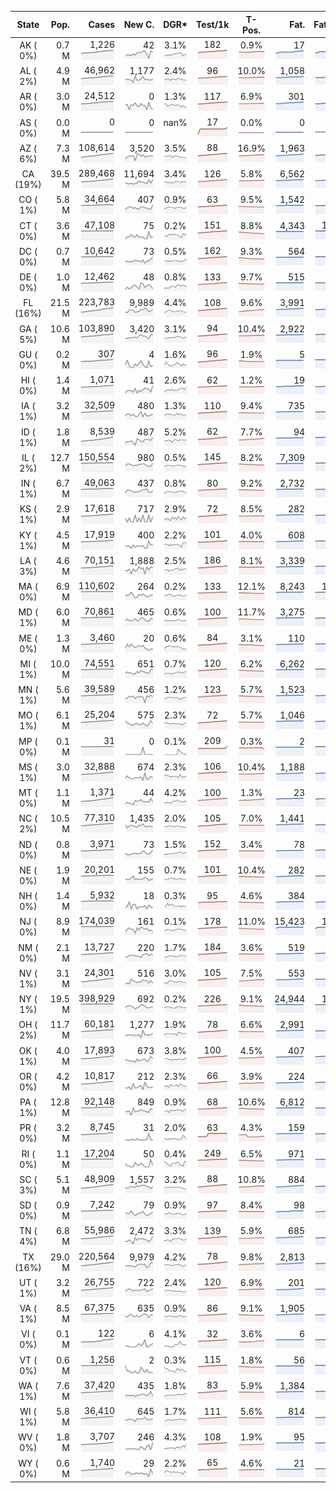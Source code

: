 
<!-- Building Table Time:  2020-07-09T00:24:38.669283 -->


| State | Pop. | Cases | New C. | DGR* | Test/1k | T-Pos. | Fat. | Fat./1M  | CFR* |  GF* | GF-14day | Dbl.Days | CDD |  
| :---: | ---: | ---: | ---: | :---: | :---: | :---: | ---: | ---:  | :---: |  :---: | :---: | :---: | ---: |  
| AK ( 0%)  | 0.7 M  | 1,226 <br><img src="/assets/images/covid/sparklines/AK_img_positive_20200709_1594268678.png"> | 42 <br><img src="/assets/images/covid/sparklines/AK_img_positiveIncrease_20200709_1594268678.png"> | 3.1% <br><img src="/assets/images/covid/sparklines/AK_img_dgr_4_20200709_1594268678.png"> | 182 <br><img src="/assets/images/covid/sparklines/AK_img_total_test_per_1k_20200709_1594268679.png"> | 0.9% <br><img src="/assets/images/covid/sparklines/AK_img_test_positivity_20200709_1594268679.png"> | 17 <br><img src="/assets/images/covid/sparklines/AK_img_death_20200709_1594268679.png"> | 23 <br><img src="/assets/images/covid/sparklines/AK_img_death_20200709_1594268679.png">  | 1.4% <br><img src="/assets/images/covid/sparklines/AK_img_cfr_4_20200709_1594268680.png"> |  0.7 <br><img src="/assets/images/covid/sparklines/AK_img_gfac_4_20200709_1594268679.png"> | 14.8 <br><img src="/assets/images/covid/sparklines/AK_img_gfac_14sum_20200709_1594268679.png"> | 22 <br><img src="/assets/images/covid/sparklines/AK_img_doubling_days_20200709_1594268679.png"> | 1   |  
| AL ( 2%)  | 4.9 M  | 46,962 <br><img src="/assets/images/covid/sparklines/AL_img_positive_20200709_1594268680.png"> | 1,177 <br><img src="/assets/images/covid/sparklines/AL_img_positiveIncrease_20200709_1594268680.png"> | 2.4% <br><img src="/assets/images/covid/sparklines/AL_img_dgr_4_20200709_1594268680.png"> | 96 <br><img src="/assets/images/covid/sparklines/AL_img_total_test_per_1k_20200709_1594268680.png"> | 10.0% <br><img src="/assets/images/covid/sparklines/AL_img_test_positivity_20200709_1594268680.png"> | 1,058 <br><img src="/assets/images/covid/sparklines/AL_img_death_20200709_1594268680.png"> | 216 <br><img src="/assets/images/covid/sparklines/AL_img_death_20200709_1594268680.png">  | 2.3% <br><img src="/assets/images/covid/sparklines/AL_img_cfr_4_20200709_1594268681.png"> |  1.1 <br><img src="/assets/images/covid/sparklines/AL_img_gfac_4_20200709_1594268681.png"> | 17.6 <br><img src="/assets/images/covid/sparklines/AL_img_gfac_14sum_20200709_1594268681.png"> | 29 <br><img src="/assets/images/covid/sparklines/AL_img_doubling_days_20200709_1594268681.png"> | 0   |  
| AR ( 0%)  | 3.0 M  | 24,512 <br><img src="/assets/images/covid/sparklines/AR_img_positive_20200709_1594268682.png"> | 0 <br><img src="/assets/images/covid/sparklines/AR_img_positiveIncrease_20200709_1594268682.png"> | 1.3% <br><img src="/assets/images/covid/sparklines/AR_img_dgr_4_20200709_1594268682.png"> | 117 <br><img src="/assets/images/covid/sparklines/AR_img_total_test_per_1k_20200709_1594268682.png"> | 6.9% <br><img src="/assets/images/covid/sparklines/AR_img_test_positivity_20200709_1594268682.png"> | 301 <br><img src="/assets/images/covid/sparklines/AR_img_death_20200709_1594268682.png"> | 100 <br><img src="/assets/images/covid/sparklines/AR_img_death_20200709_1594268682.png">  | 1.2% <br><img src="/assets/images/covid/sparklines/AR_img_cfr_4_20200709_1594268683.png"> |  0.2 <br><img src="/assets/images/covid/sparklines/AR_img_gfac_4_20200709_1594268683.png"> | 11.1 <br><img src="/assets/images/covid/sparklines/AR_img_gfac_14sum_20200709_1594268683.png"> | 55 <br><img src="/assets/images/covid/sparklines/AR_img_doubling_days_20200709_1594268683.png"> | 2   |  
| AS ( 0%)  | 0.0 M  | 0 <br><img src="/assets/images/covid/sparklines/AS_img_positive_20200709_1594268683.png"> | 0 <br><img src="/assets/images/covid/sparklines/AS_img_positiveIncrease_20200709_1594268684.png"> | nan% <br><img src="/assets/images/covid/sparklines/AS_img_dgr_4_20200709_1594268684.png"> | 17 <br><img src="/assets/images/covid/sparklines/AS_img_total_test_per_1k_20200709_1594268684.png"> | 0.0% <br><img src="/assets/images/covid/sparklines/AS_img_test_positivity_20200709_1594268684.png"> | 0 <br><img src="/assets/images/covid/sparklines/AS_img_death_20200709_1594268684.png"> | 0 <br><img src="/assets/images/covid/sparklines/AS_img_death_20200709_1594268684.png">  | 0.0% <br><img src="/assets/images/covid/sparklines/AS_img_cfr_4_20200709_1594268685.png"> |  nan <br><img src="/assets/images/covid/sparklines/AS_img_gfac_4_20200709_1594268684.png"> | nan <br><img src="/assets/images/covid/sparklines/AS_img_gfac_14sum_20200709_1594268685.png"> | nan <br><img src="/assets/images/covid/sparklines/AS_img_doubling_days_20200709_1594268685.png"> | 100   |  
| AZ ( 6%)  | 7.3 M  | 108,614 <br><img src="/assets/images/covid/sparklines/AZ_img_positive_20200709_1594268685.png"> | 3,520 <br><img src="/assets/images/covid/sparklines/AZ_img_positiveIncrease_20200709_1594268685.png"> | 3.5% <br><img src="/assets/images/covid/sparklines/AZ_img_dgr_4_20200709_1594268686.png"> | 88 <br><img src="/assets/images/covid/sparklines/AZ_img_total_test_per_1k_20200709_1594268686.png"> | 16.9% <br><img src="/assets/images/covid/sparklines/AZ_img_test_positivity_20200709_1594268686.png"> | 1,963 <br><img src="/assets/images/covid/sparklines/AZ_img_death_20200709_1594268686.png"> | 270 <br><img src="/assets/images/covid/sparklines/AZ_img_death_20200709_1594268686.png">  | 1.8% <br><img src="/assets/images/covid/sparklines/AZ_img_cfr_4_20200709_1594268687.png"> |  1.1 <br><img src="/assets/images/covid/sparklines/AZ_img_gfac_4_20200709_1594268686.png"> | 20.4 <br><img src="/assets/images/covid/sparklines/AZ_img_gfac_14sum_20200709_1594268686.png"> | 20 <br><img src="/assets/images/covid/sparklines/AZ_img_doubling_days_20200709_1594268686.png"> | 1   |  
| CA (19%)  | 39.5 M  | 289,468 <br><img src="/assets/images/covid/sparklines/CA_img_positive_20200709_1594268687.png"> | 11,694 <br><img src="/assets/images/covid/sparklines/CA_img_positiveIncrease_20200709_1594268687.png"> | 3.4% <br><img src="/assets/images/covid/sparklines/CA_img_dgr_4_20200709_1594268687.png"> | 126 <br><img src="/assets/images/covid/sparklines/CA_img_total_test_per_1k_20200709_1594268687.png"> | 5.8% <br><img src="/assets/images/covid/sparklines/CA_img_test_positivity_20200709_1594268687.png"> | 6,562 <br><img src="/assets/images/covid/sparklines/CA_img_death_20200709_1594268687.png"> | 166 <br><img src="/assets/images/covid/sparklines/CA_img_death_20200709_1594268687.png">  | 2.3% <br><img src="/assets/images/covid/sparklines/CA_img_cfr_4_20200709_1594268688.png"> |  1.4 <br><img src="/assets/images/covid/sparklines/CA_img_gfac_4_20200709_1594268688.png"> | 15.3 <br><img src="/assets/images/covid/sparklines/CA_img_gfac_14sum_20200709_1594268688.png"> | 20 <br><img src="/assets/images/covid/sparklines/CA_img_doubling_days_20200709_1594268688.png"> | 0   |  
| CO ( 1%)  | 5.8 M  | 34,664 <br><img src="/assets/images/covid/sparklines/CO_img_positive_20200709_1594268688.png"> | 407 <br><img src="/assets/images/covid/sparklines/CO_img_positiveIncrease_20200709_1594268688.png"> | 0.9% <br><img src="/assets/images/covid/sparklines/CO_img_dgr_4_20200709_1594268689.png"> | 63 <br><img src="/assets/images/covid/sparklines/CO_img_total_test_per_1k_20200709_1594268689.png"> | 9.5% <br><img src="/assets/images/covid/sparklines/CO_img_test_positivity_20200709_1594268689.png"> | 1,542 <br><img src="/assets/images/covid/sparklines/CO_img_death_20200709_1594268689.png"> | 268 <br><img src="/assets/images/covid/sparklines/CO_img_death_20200709_1594268689.png">  | 4.5% <br><img src="/assets/images/covid/sparklines/CO_img_cfr_4_20200709_1594268690.png"> |  1.4 <br><img src="/assets/images/covid/sparklines/CO_img_gfac_4_20200709_1594268689.png"> | 15.0 <br><img src="/assets/images/covid/sparklines/CO_img_gfac_14sum_20200709_1594268689.png"> | 80 <br><img src="/assets/images/covid/sparklines/CO_img_doubling_days_20200709_1594268689.png"> | 0   |  
| CT ( 0%)  | 3.6 M  | 47,108 <br><img src="/assets/images/covid/sparklines/CT_img_positive_20200709_1594268690.png"> | 75 <br><img src="/assets/images/covid/sparklines/CT_img_positiveIncrease_20200709_1594268690.png"> | 0.2% <br><img src="/assets/images/covid/sparklines/CT_img_dgr_4_20200709_1594268690.png"> | 151 <br><img src="/assets/images/covid/sparklines/CT_img_total_test_per_1k_20200709_1594268690.png"> | 8.8% <br><img src="/assets/images/covid/sparklines/CT_img_test_positivity_20200709_1594268690.png"> | 4,343 <br><img src="/assets/images/covid/sparklines/CT_img_death_20200709_1594268690.png"> | 1,218 <br><img src="/assets/images/covid/sparklines/CT_img_death_20200709_1594268690.png">  | 9.2% <br><img src="/assets/images/covid/sparklines/CT_img_cfr_4_20200709_1594268691.png"> |  0.9 <br><img src="/assets/images/covid/sparklines/CT_img_gfac_4_20200709_1594268690.png"> | 19.3 <br><img src="/assets/images/covid/sparklines/CT_img_gfac_14sum_20200709_1594268691.png"> | 373 <br><img src="/assets/images/covid/sparklines/CT_img_doubling_days_20200709_1594268691.png"> | 0   |  
| DC ( 0%)  | 0.7 M  | 10,642 <br><img src="/assets/images/covid/sparklines/DC_img_positive_20200709_1594268691.png"> | 73 <br><img src="/assets/images/covid/sparklines/DC_img_positiveIncrease_20200709_1594268691.png"> | 0.5% <br><img src="/assets/images/covid/sparklines/DC_img_dgr_4_20200709_1594268691.png"> | 162 <br><img src="/assets/images/covid/sparklines/DC_img_total_test_per_1k_20200709_1594268691.png"> | 9.3% <br><img src="/assets/images/covid/sparklines/DC_img_test_positivity_20200709_1594268692.png"> | 564 <br><img src="/assets/images/covid/sparklines/DC_img_death_20200709_1594268692.png"> | 799 <br><img src="/assets/images/covid/sparklines/DC_img_death_20200709_1594268692.png">  | 5.3% <br><img src="/assets/images/covid/sparklines/DC_img_cfr_4_20200709_1594268692.png"> |  1.4 <br><img src="/assets/images/covid/sparklines/DC_img_gfac_4_20200709_1594268692.png"> | 16.1 <br><img src="/assets/images/covid/sparklines/DC_img_gfac_14sum_20200709_1594268692.png"> | 137 <br><img src="/assets/images/covid/sparklines/DC_img_doubling_days_20200709_1594268692.png"> | 0   |  
| DE ( 0%)  | 1.0 M  | 12,462 <br><img src="/assets/images/covid/sparklines/DE_img_positive_20200709_1594268693.png"> | 48 <br><img src="/assets/images/covid/sparklines/DE_img_positiveIncrease_20200709_1594268693.png"> | 0.8% <br><img src="/assets/images/covid/sparklines/DE_img_dgr_4_20200709_1594268693.png"> | 133 <br><img src="/assets/images/covid/sparklines/DE_img_total_test_per_1k_20200709_1594268693.png"> | 9.7% <br><img src="/assets/images/covid/sparklines/DE_img_test_positivity_20200709_1594268693.png"> | 515 <br><img src="/assets/images/covid/sparklines/DE_img_death_20200709_1594268693.png"> | 529 <br><img src="/assets/images/covid/sparklines/DE_img_death_20200709_1594268693.png">  | 4.2% <br><img src="/assets/images/covid/sparklines/DE_img_cfr_4_20200709_1594268694.png"> |  0.9 <br><img src="/assets/images/covid/sparklines/DE_img_gfac_4_20200709_1594268693.png"> | 20.5 <br><img src="/assets/images/covid/sparklines/DE_img_gfac_14sum_20200709_1594268694.png"> | 85 <br><img src="/assets/images/covid/sparklines/DE_img_doubling_days_20200709_1594268694.png"> | 2   |  
| FL (16%)  | 21.5 M  | 223,783 <br><img src="/assets/images/covid/sparklines/FL_img_positive_20200709_1594268694.png"> | 9,989 <br><img src="/assets/images/covid/sparklines/FL_img_positiveIncrease_20200709_1594268694.png"> | 4.4% <br><img src="/assets/images/covid/sparklines/FL_img_dgr_4_20200709_1594268694.png"> | 108 <br><img src="/assets/images/covid/sparklines/FL_img_total_test_per_1k_20200709_1594268695.png"> | 9.6% <br><img src="/assets/images/covid/sparklines/FL_img_test_positivity_20200709_1594268695.png"> | 3,991 <br><img src="/assets/images/covid/sparklines/FL_img_death_20200709_1594268695.png"> | 186 <br><img src="/assets/images/covid/sparklines/FL_img_death_20200709_1594268695.png">  | 1.9% <br><img src="/assets/images/covid/sparklines/FL_img_cfr_4_20200709_1594268696.png"> |  1.1 <br><img src="/assets/images/covid/sparklines/FL_img_gfac_4_20200709_1594268695.png"> | 15.4 <br><img src="/assets/images/covid/sparklines/FL_img_gfac_14sum_20200709_1594268695.png"> | 16 <br><img src="/assets/images/covid/sparklines/FL_img_doubling_days_20200709_1594268695.png"> | 0   |  
| GA ( 5%)  | 10.6 M  | 103,890 <br><img src="/assets/images/covid/sparklines/GA_img_positive_20200709_1594268696.png"> | 3,420 <br><img src="/assets/images/covid/sparklines/GA_img_positiveIncrease_20200709_1594268696.png"> | 3.1% <br><img src="/assets/images/covid/sparklines/GA_img_dgr_4_20200709_1594268696.png"> | 94 <br><img src="/assets/images/covid/sparklines/GA_img_total_test_per_1k_20200709_1594268696.png"> | 10.4% <br><img src="/assets/images/covid/sparklines/GA_img_test_positivity_20200709_1594268697.png"> | 2,922 <br><img src="/assets/images/covid/sparklines/GA_img_death_20200709_1594268697.png"> | 275 <br><img src="/assets/images/covid/sparklines/GA_img_death_20200709_1594268697.png">  | 2.9% <br><img src="/assets/images/covid/sparklines/GA_img_cfr_4_20200709_1594268698.png"> |  1.2 <br><img src="/assets/images/covid/sparklines/GA_img_gfac_4_20200709_1594268697.png"> | 15.2 <br><img src="/assets/images/covid/sparklines/GA_img_gfac_14sum_20200709_1594268697.png"> | 23 <br><img src="/assets/images/covid/sparklines/GA_img_doubling_days_20200709_1594268697.png"> | 0   |  
| GU ( 0%)  | 0.2 M  | 307 <br><img src="/assets/images/covid/sparklines/GU_img_positive_20200709_1594268698.png"> | 4 <br><img src="/assets/images/covid/sparklines/GU_img_positiveIncrease_20200709_1594268698.png"> | 1.6% <br><img src="/assets/images/covid/sparklines/GU_img_dgr_4_20200709_1594268698.png"> | 96 <br><img src="/assets/images/covid/sparklines/GU_img_total_test_per_1k_20200709_1594268698.png"> | 1.9% <br><img src="/assets/images/covid/sparklines/GU_img_test_positivity_20200709_1594268698.png"> | 5 <br><img src="/assets/images/covid/sparklines/GU_img_death_20200709_1594268698.png"> | 30 <br><img src="/assets/images/covid/sparklines/GU_img_death_20200709_1594268698.png">  | 1.7% <br><img src="/assets/images/covid/sparklines/GU_img_cfr_4_20200709_1594268699.png"> |  1.1 <br><img src="/assets/images/covid/sparklines/GU_img_gfac_4_20200709_1594268698.png"> | 15.4 <br><img src="/assets/images/covid/sparklines/GU_img_gfac_14sum_20200709_1594268699.png"> | 43 <br><img src="/assets/images/covid/sparklines/GU_img_doubling_days_20200709_1594268699.png"> | 2   |  
| HI ( 0%)  | 1.4 M  | 1,071 <br><img src="/assets/images/covid/sparklines/HI_img_positive_20200709_1594268699.png"> | 41 <br><img src="/assets/images/covid/sparklines/HI_img_positiveIncrease_20200709_1594268699.png"> | 2.6% <br><img src="/assets/images/covid/sparklines/HI_img_dgr_4_20200709_1594268699.png"> | 62 <br><img src="/assets/images/covid/sparklines/HI_img_total_test_per_1k_20200709_1594268700.png"> | 1.2% <br><img src="/assets/images/covid/sparklines/HI_img_test_positivity_20200709_1594268700.png"> | 19 <br><img src="/assets/images/covid/sparklines/HI_img_death_20200709_1594268700.png"> | 13 <br><img src="/assets/images/covid/sparklines/HI_img_death_20200709_1594268700.png">  | 1.8% <br><img src="/assets/images/covid/sparklines/HI_img_cfr_4_20200709_1594268701.png"> |  3.0 <br><img src="/assets/images/covid/sparklines/HI_img_gfac_4_20200709_1594268700.png"> | 38.5 <br><img src="/assets/images/covid/sparklines/HI_img_gfac_14sum_20200709_1594268700.png"> | 27 <br><img src="/assets/images/covid/sparklines/HI_img_doubling_days_20200709_1594268700.png"> | 0   |  
| IA ( 1%)  | 3.2 M  | 32,509 <br><img src="/assets/images/covid/sparklines/IA_img_positive_20200709_1594268701.png"> | 480 <br><img src="/assets/images/covid/sparklines/IA_img_positiveIncrease_20200709_1594268701.png"> | 1.3% <br><img src="/assets/images/covid/sparklines/IA_img_dgr_4_20200709_1594268701.png"> | 110 <br><img src="/assets/images/covid/sparklines/IA_img_total_test_per_1k_20200709_1594268701.png"> | 9.4% <br><img src="/assets/images/covid/sparklines/IA_img_test_positivity_20200709_1594268701.png"> | 735 <br><img src="/assets/images/covid/sparklines/IA_img_death_20200709_1594268701.png"> | 233 <br><img src="/assets/images/covid/sparklines/IA_img_death_20200709_1594268701.png">  | 2.3% <br><img src="/assets/images/covid/sparklines/IA_img_cfr_4_20200709_1594268702.png"> |  1.2 <br><img src="/assets/images/covid/sparklines/IA_img_gfac_4_20200709_1594268701.png"> | 17.4 <br><img src="/assets/images/covid/sparklines/IA_img_gfac_14sum_20200709_1594268702.png"> | 53 <br><img src="/assets/images/covid/sparklines/IA_img_doubling_days_20200709_1594268702.png"> | 0   |  
| ID ( 1%)  | 1.8 M  | 8,539 <br><img src="/assets/images/covid/sparklines/ID_img_positive_20200709_1594268702.png"> | 487 <br><img src="/assets/images/covid/sparklines/ID_img_positiveIncrease_20200709_1594268702.png"> | 5.2% <br><img src="/assets/images/covid/sparklines/ID_img_dgr_4_20200709_1594268702.png"> | 62 <br><img src="/assets/images/covid/sparklines/ID_img_total_test_per_1k_20200709_1594268702.png"> | 7.7% <br><img src="/assets/images/covid/sparklines/ID_img_test_positivity_20200709_1594268702.png"> | 94 <br><img src="/assets/images/covid/sparklines/ID_img_death_20200709_1594268703.png"> | 53 <br><img src="/assets/images/covid/sparklines/ID_img_death_20200709_1594268703.png">  | 1.2% <br><img src="/assets/images/covid/sparklines/ID_img_cfr_4_20200709_1594268703.png"> |  1.2 <br><img src="/assets/images/covid/sparklines/ID_img_gfac_4_20200709_1594268703.png"> | 12.9 <br><img src="/assets/images/covid/sparklines/ID_img_gfac_14sum_20200709_1594268703.png"> | 13 <br><img src="/assets/images/covid/sparklines/ID_img_doubling_days_20200709_1594268703.png"> | 0   |  
| IL ( 2%)  | 12.7 M  | 150,554 <br><img src="/assets/images/covid/sparklines/IL_img_positive_20200709_1594268703.png"> | 980 <br><img src="/assets/images/covid/sparklines/IL_img_positiveIncrease_20200709_1594268704.png"> | 0.5% <br><img src="/assets/images/covid/sparklines/IL_img_dgr_4_20200709_1594268704.png"> | 145 <br><img src="/assets/images/covid/sparklines/IL_img_total_test_per_1k_20200709_1594268704.png"> | 8.2% <br><img src="/assets/images/covid/sparklines/IL_img_test_positivity_20200709_1594268704.png"> | 7,309 <br><img src="/assets/images/covid/sparklines/IL_img_death_20200709_1594268704.png"> | 577 <br><img src="/assets/images/covid/sparklines/IL_img_death_20200709_1594268704.png">  | 4.9% <br><img src="/assets/images/covid/sparklines/IL_img_cfr_4_20200709_1594268705.png"> |  1.2 <br><img src="/assets/images/covid/sparklines/IL_img_gfac_4_20200709_1594268704.png"> | 14.4 <br><img src="/assets/images/covid/sparklines/IL_img_gfac_14sum_20200709_1594268704.png"> | 131 <br><img src="/assets/images/covid/sparklines/IL_img_doubling_days_20200709_1594268704.png"> | 0   |  
| IN ( 1%)  | 6.7 M  | 49,063 <br><img src="/assets/images/covid/sparklines/IN_img_positive_20200709_1594268705.png"> | 437 <br><img src="/assets/images/covid/sparklines/IN_img_positiveIncrease_20200709_1594268705.png"> | 0.8% <br><img src="/assets/images/covid/sparklines/IN_img_dgr_4_20200709_1594268705.png"> | 80 <br><img src="/assets/images/covid/sparklines/IN_img_total_test_per_1k_20200709_1594268705.png"> | 9.2% <br><img src="/assets/images/covid/sparklines/IN_img_test_positivity_20200709_1594268706.png"> | 2,732 <br><img src="/assets/images/covid/sparklines/IN_img_death_20200709_1594268706.png"> | 406 <br><img src="/assets/images/covid/sparklines/IN_img_death_20200709_1594268706.png">  | 5.6% <br><img src="/assets/images/covid/sparklines/IN_img_cfr_4_20200709_1594268706.png"> |  1.1 <br><img src="/assets/images/covid/sparklines/IN_img_gfac_4_20200709_1594268706.png"> | 15.0 <br><img src="/assets/images/covid/sparklines/IN_img_gfac_14sum_20200709_1594268706.png"> | 82 <br><img src="/assets/images/covid/sparklines/IN_img_doubling_days_20200709_1594268706.png"> | 0   |  
| KS ( 1%)  | 2.9 M  | 17,618 <br><img src="/assets/images/covid/sparklines/KS_img_positive_20200709_1594268707.png"> | 717 <br><img src="/assets/images/covid/sparklines/KS_img_positiveIncrease_20200709_1594268707.png"> | 2.9% <br><img src="/assets/images/covid/sparklines/KS_img_dgr_4_20200709_1594268707.png"> | 72 <br><img src="/assets/images/covid/sparklines/KS_img_total_test_per_1k_20200709_1594268707.png"> | 8.5% <br><img src="/assets/images/covid/sparklines/KS_img_test_positivity_20200709_1594268707.png"> | 282 <br><img src="/assets/images/covid/sparklines/KS_img_death_20200709_1594268707.png"> | 97 <br><img src="/assets/images/covid/sparklines/KS_img_death_20200709_1594268707.png">  | 1.7% <br><img src="/assets/images/covid/sparklines/KS_img_cfr_4_20200709_1594268708.png"> |  0.0 <br><img src="/assets/images/covid/sparklines/KS_img_gfac_4_20200709_1594268707.png"> | 0.0 <br><img src="/assets/images/covid/sparklines/KS_img_gfac_14sum_20200709_1594268707.png"> | 24 <br><img src="/assets/images/covid/sparklines/KS_img_doubling_days_20200709_1594268708.png"> | 0   |  
| KY ( 1%)  | 4.5 M  | 17,919 <br><img src="/assets/images/covid/sparklines/KY_img_positive_20200709_1594268708.png"> | 400 <br><img src="/assets/images/covid/sparklines/KY_img_positiveIncrease_20200709_1594268708.png"> | 2.2% <br><img src="/assets/images/covid/sparklines/KY_img_dgr_4_20200709_1594268708.png"> | 101 <br><img src="/assets/images/covid/sparklines/KY_img_total_test_per_1k_20200709_1594268708.png"> | 4.0% <br><img src="/assets/images/covid/sparklines/KY_img_test_positivity_20200709_1594268708.png"> | 608 <br><img src="/assets/images/covid/sparklines/KY_img_death_20200709_1594268709.png"> | 136 <br><img src="/assets/images/covid/sparklines/KY_img_death_20200709_1594268709.png">  | 3.5% <br><img src="/assets/images/covid/sparklines/KY_img_cfr_4_20200709_1594268709.png"> |  0.8 <br><img src="/assets/images/covid/sparklines/KY_img_gfac_4_20200709_1594268709.png"> | 12.6 <br><img src="/assets/images/covid/sparklines/KY_img_gfac_14sum_20200709_1594268709.png"> | 31 <br><img src="/assets/images/covid/sparklines/KY_img_doubling_days_20200709_1594268709.png"> | 0   |  
| LA ( 3%)  | 4.6 M  | 70,151 <br><img src="/assets/images/covid/sparklines/LA_img_positive_20200709_1594268709.png"> | 1,888 <br><img src="/assets/images/covid/sparklines/LA_img_positiveIncrease_20200709_1594268709.png"> | 2.5% <br><img src="/assets/images/covid/sparklines/LA_img_dgr_4_20200709_1594268710.png"> | 186 <br><img src="/assets/images/covid/sparklines/LA_img_total_test_per_1k_20200709_1594268710.png"> | 8.1% <br><img src="/assets/images/covid/sparklines/LA_img_test_positivity_20200709_1594268710.png"> | 3,339 <br><img src="/assets/images/covid/sparklines/LA_img_death_20200709_1594268710.png"> | 718 <br><img src="/assets/images/covid/sparklines/LA_img_death_20200709_1594268710.png">  | 4.9% <br><img src="/assets/images/covid/sparklines/LA_img_cfr_4_20200709_1594268711.png"> |  1.1 <br><img src="/assets/images/covid/sparklines/LA_img_gfac_4_20200709_1594268710.png"> | 12.9 <br><img src="/assets/images/covid/sparklines/LA_img_gfac_14sum_20200709_1594268710.png"> | 28 <br><img src="/assets/images/covid/sparklines/LA_img_doubling_days_20200709_1594268710.png"> | 1   |  
| MA ( 0%)  | 6.9 M  | 110,602 <br><img src="/assets/images/covid/sparklines/MA_img_positive_20200709_1594268711.png"> | 264 <br><img src="/assets/images/covid/sparklines/MA_img_positiveIncrease_20200709_1594268711.png"> | 0.2% <br><img src="/assets/images/covid/sparklines/MA_img_dgr_4_20200709_1594268711.png"> | 133 <br><img src="/assets/images/covid/sparklines/MA_img_total_test_per_1k_20200709_1594268711.png"> | 12.1% <br><img src="/assets/images/covid/sparklines/MA_img_test_positivity_20200709_1594268711.png"> | 8,243 <br><img src="/assets/images/covid/sparklines/MA_img_death_20200709_1594268711.png"> | 1,196 <br><img src="/assets/images/covid/sparklines/MA_img_death_20200709_1594268711.png">  | 7.4% <br><img src="/assets/images/covid/sparklines/MA_img_cfr_4_20200709_1594268712.png"> |  1.2 <br><img src="/assets/images/covid/sparklines/MA_img_gfac_4_20200709_1594268711.png"> | 15.5 <br><img src="/assets/images/covid/sparklines/MA_img_gfac_14sum_20200709_1594268712.png"> | 350 <br><img src="/assets/images/covid/sparklines/MA_img_doubling_days_20200709_1594268712.png"> | 0   |  
| MD ( 1%)  | 6.0 M  | 70,861 <br><img src="/assets/images/covid/sparklines/MD_img_positive_20200709_1594268712.png"> | 465 <br><img src="/assets/images/covid/sparklines/MD_img_positiveIncrease_20200709_1594268712.png"> | 0.6% <br><img src="/assets/images/covid/sparklines/MD_img_dgr_4_20200709_1594268712.png"> | 100 <br><img src="/assets/images/covid/sparklines/MD_img_total_test_per_1k_20200709_1594268712.png"> | 11.7% <br><img src="/assets/images/covid/sparklines/MD_img_test_positivity_20200709_1594268713.png"> | 3,275 <br><img src="/assets/images/covid/sparklines/MD_img_death_20200709_1594268713.png"> | 542 <br><img src="/assets/images/covid/sparklines/MD_img_death_20200709_1594268713.png">  | 4.6% <br><img src="/assets/images/covid/sparklines/MD_img_cfr_4_20200709_1594268713.png"> |  1.1 <br><img src="/assets/images/covid/sparklines/MD_img_gfac_4_20200709_1594268713.png"> | 14.8 <br><img src="/assets/images/covid/sparklines/MD_img_gfac_14sum_20200709_1594268713.png"> | 114 <br><img src="/assets/images/covid/sparklines/MD_img_doubling_days_20200709_1594268713.png"> | 1   |  
| ME ( 0%)  | 1.3 M  | 3,460 <br><img src="/assets/images/covid/sparklines/ME_img_positive_20200709_1594268714.png"> | 20 <br><img src="/assets/images/covid/sparklines/ME_img_positiveIncrease_20200709_1594268714.png"> | 0.6% <br><img src="/assets/images/covid/sparklines/ME_img_dgr_4_20200709_1594268714.png"> | 84 <br><img src="/assets/images/covid/sparklines/ME_img_total_test_per_1k_20200709_1594268714.png"> | 3.1% <br><img src="/assets/images/covid/sparklines/ME_img_test_positivity_20200709_1594268714.png"> | 110 <br><img src="/assets/images/covid/sparklines/ME_img_death_20200709_1594268714.png"> | 82 <br><img src="/assets/images/covid/sparklines/ME_img_death_20200709_1594268714.png">  | 3.2% <br><img src="/assets/images/covid/sparklines/ME_img_cfr_4_20200709_1594268715.png"> |  1.2 <br><img src="/assets/images/covid/sparklines/ME_img_gfac_4_20200709_1594268714.png"> | 15.4 <br><img src="/assets/images/covid/sparklines/ME_img_gfac_14sum_20200709_1594268715.png"> | 123 <br><img src="/assets/images/covid/sparklines/ME_img_doubling_days_20200709_1594268715.png"> | 0   |  
| MI ( 1%)  | 10.0 M  | 74,551 <br><img src="/assets/images/covid/sparklines/MI_img_positive_20200709_1594268715.png"> | 651 <br><img src="/assets/images/covid/sparklines/MI_img_positiveIncrease_20200709_1594268715.png"> | 0.7% <br><img src="/assets/images/covid/sparklines/MI_img_dgr_4_20200709_1594268715.png"> | 120 <br><img src="/assets/images/covid/sparklines/MI_img_total_test_per_1k_20200709_1594268716.png"> | 6.2% <br><img src="/assets/images/covid/sparklines/MI_img_test_positivity_20200709_1594268716.png"> | 6,262 <br><img src="/assets/images/covid/sparklines/MI_img_death_20200709_1594268716.png"> | 627 <br><img src="/assets/images/covid/sparklines/MI_img_death_20200709_1594268716.png">  | 8.5% <br><img src="/assets/images/covid/sparklines/MI_img_cfr_4_20200709_1594268716.png"> |  1.2 <br><img src="/assets/images/covid/sparklines/MI_img_gfac_4_20200709_1594268716.png"> | 15.5 <br><img src="/assets/images/covid/sparklines/MI_img_gfac_14sum_20200709_1594268716.png"> | 93 <br><img src="/assets/images/covid/sparklines/MI_img_doubling_days_20200709_1594268716.png"> | 0   |  
| MN ( 1%)  | 5.6 M  | 39,589 <br><img src="/assets/images/covid/sparklines/MN_img_positive_20200709_1594268717.png"> | 456 <br><img src="/assets/images/covid/sparklines/MN_img_positiveIncrease_20200709_1594268717.png"> | 1.2% <br><img src="/assets/images/covid/sparklines/MN_img_dgr_4_20200709_1594268717.png"> | 123 <br><img src="/assets/images/covid/sparklines/MN_img_total_test_per_1k_20200709_1594268717.png"> | 5.7% <br><img src="/assets/images/covid/sparklines/MN_img_test_positivity_20200709_1594268717.png"> | 1,523 <br><img src="/assets/images/covid/sparklines/MN_img_death_20200709_1594268718.png"> | 270 <br><img src="/assets/images/covid/sparklines/MN_img_death_20200709_1594268718.png">  | 3.9% <br><img src="/assets/images/covid/sparklines/MN_img_cfr_4_20200709_1594268718.png"> |  0.9 <br><img src="/assets/images/covid/sparklines/MN_img_gfac_4_20200709_1594268718.png"> | 13.7 <br><img src="/assets/images/covid/sparklines/MN_img_gfac_14sum_20200709_1594268718.png"> | 58 <br><img src="/assets/images/covid/sparklines/MN_img_doubling_days_20200709_1594268718.png"> | 1   |  
| MO ( 1%)  | 6.1 M  | 25,204 <br><img src="/assets/images/covid/sparklines/MO_img_positive_20200709_1594268719.png"> | 575 <br><img src="/assets/images/covid/sparklines/MO_img_positiveIncrease_20200709_1594268719.png"> | 2.3% <br><img src="/assets/images/covid/sparklines/MO_img_dgr_4_20200709_1594268719.png"> | 72 <br><img src="/assets/images/covid/sparklines/MO_img_total_test_per_1k_20200709_1594268719.png"> | 5.7% <br><img src="/assets/images/covid/sparklines/MO_img_test_positivity_20200709_1594268719.png"> | 1,046 <br><img src="/assets/images/covid/sparklines/MO_img_death_20200709_1594268719.png"> | 170 <br><img src="/assets/images/covid/sparklines/MO_img_death_20200709_1594268719.png">  | 4.3% <br><img src="/assets/images/covid/sparklines/MO_img_cfr_4_20200709_1594268720.png"> |  1.2 <br><img src="/assets/images/covid/sparklines/MO_img_gfac_4_20200709_1594268719.png"> | 13.9 <br><img src="/assets/images/covid/sparklines/MO_img_gfac_14sum_20200709_1594268720.png"> | 30 <br><img src="/assets/images/covid/sparklines/MO_img_doubling_days_20200709_1594268720.png"> | 1   |  
| MP ( 0%)  | 0.1 M  | 31 <br><img src="/assets/images/covid/sparklines/MP_img_positive_20200709_1594268720.png"> | 0 <br><img src="/assets/images/covid/sparklines/MP_img_positiveIncrease_20200709_1594268720.png"> | 0.1% <br><img src="/assets/images/covid/sparklines/MP_img_dgr_4_20200709_1594268720.png"> | 209 <br><img src="/assets/images/covid/sparklines/MP_img_total_test_per_1k_20200709_1594268720.png"> | 0.3% <br><img src="/assets/images/covid/sparklines/MP_img_test_positivity_20200709_1594268721.png"> | 2 <br><img src="/assets/images/covid/sparklines/MP_img_death_20200709_1594268721.png"> | 39 <br><img src="/assets/images/covid/sparklines/MP_img_death_20200709_1594268721.png">  | 6.5% <br><img src="/assets/images/covid/sparklines/MP_img_cfr_4_20200709_1594268721.png"> |  0.0 <br><img src="/assets/images/covid/sparklines/MP_img_gfac_4_20200709_1594268721.png"> | 6.8 <br><img src="/assets/images/covid/sparklines/MP_img_gfac_14sum_20200709_1594268721.png"> | 669 <br><img src="/assets/images/covid/sparklines/MP_img_doubling_days_20200709_1594268721.png"> | 100   |  
| MS ( 1%)  | 3.0 M  | 32,888 <br><img src="/assets/images/covid/sparklines/MS_img_positive_20200709_1594268722.png"> | 674 <br><img src="/assets/images/covid/sparklines/MS_img_positiveIncrease_20200709_1594268722.png"> | 2.3% <br><img src="/assets/images/covid/sparklines/MS_img_dgr_4_20200709_1594268722.png"> | 106 <br><img src="/assets/images/covid/sparklines/MS_img_total_test_per_1k_20200709_1594268722.png"> | 10.4% <br><img src="/assets/images/covid/sparklines/MS_img_test_positivity_20200709_1594268722.png"> | 1,188 <br><img src="/assets/images/covid/sparklines/MS_img_death_20200709_1594268722.png"> | 399 <br><img src="/assets/images/covid/sparklines/MS_img_death_20200709_1594268722.png">  | 3.6% <br><img src="/assets/images/covid/sparklines/MS_img_cfr_4_20200709_1594268723.png"> |  1.3 <br><img src="/assets/images/covid/sparklines/MS_img_gfac_4_20200709_1594268722.png"> | 14.6 <br><img src="/assets/images/covid/sparklines/MS_img_gfac_14sum_20200709_1594268723.png"> | 31 <br><img src="/assets/images/covid/sparklines/MS_img_doubling_days_20200709_1594268723.png"> | 1   |  
| MT ( 0%)  | 1.1 M  | 1,371 <br><img src="/assets/images/covid/sparklines/MT_img_positive_20200709_1594268723.png"> | 44 <br><img src="/assets/images/covid/sparklines/MT_img_positiveIncrease_20200709_1594268723.png"> | 4.2% <br><img src="/assets/images/covid/sparklines/MT_img_dgr_4_20200709_1594268723.png"> | 100 <br><img src="/assets/images/covid/sparklines/MT_img_total_test_per_1k_20200709_1594268723.png"> | 1.3% <br><img src="/assets/images/covid/sparklines/MT_img_test_positivity_20200709_1594268724.png"> | 23 <br><img src="/assets/images/covid/sparklines/MT_img_death_20200709_1594268724.png"> | 22 <br><img src="/assets/images/covid/sparklines/MT_img_death_20200709_1594268724.png">  | 1.8% <br><img src="/assets/images/covid/sparklines/MT_img_cfr_4_20200709_1594268724.png"> |  1.1 <br><img src="/assets/images/covid/sparklines/MT_img_gfac_4_20200709_1594268724.png"> | 21.9 <br><img src="/assets/images/covid/sparklines/MT_img_gfac_14sum_20200709_1594268724.png"> | 17 <br><img src="/assets/images/covid/sparklines/MT_img_doubling_days_20200709_1594268724.png"> | 1   |  
| NC ( 2%)  | 10.5 M  | 77,310 <br><img src="/assets/images/covid/sparklines/NC_img_positive_20200709_1594268725.png"> | 1,435 <br><img src="/assets/images/covid/sparklines/NC_img_positiveIncrease_20200709_1594268725.png"> | 2.0% <br><img src="/assets/images/covid/sparklines/NC_img_dgr_4_20200709_1594268725.png"> | 105 <br><img src="/assets/images/covid/sparklines/NC_img_total_test_per_1k_20200709_1594268725.png"> | 7.0% <br><img src="/assets/images/covid/sparklines/NC_img_test_positivity_20200709_1594268725.png"> | 1,441 <br><img src="/assets/images/covid/sparklines/NC_img_death_20200709_1594268725.png"> | 137 <br><img src="/assets/images/covid/sparklines/NC_img_death_20200709_1594268725.png">  | 1.9% <br><img src="/assets/images/covid/sparklines/NC_img_cfr_4_20200709_1594268726.png"> |  1.0 <br><img src="/assets/images/covid/sparklines/NC_img_gfac_4_20200709_1594268725.png"> | 14.9 <br><img src="/assets/images/covid/sparklines/NC_img_gfac_14sum_20200709_1594268726.png"> | 35 <br><img src="/assets/images/covid/sparklines/NC_img_doubling_days_20200709_1594268726.png"> | 0   |  
| ND ( 0%)  | 0.8 M  | 3,971 <br><img src="/assets/images/covid/sparklines/ND_img_positive_20200709_1594268726.png"> | 73 <br><img src="/assets/images/covid/sparklines/ND_img_positiveIncrease_20200709_1594268726.png"> | 1.5% <br><img src="/assets/images/covid/sparklines/ND_img_dgr_4_20200709_1594268726.png"> | 152 <br><img src="/assets/images/covid/sparklines/ND_img_total_test_per_1k_20200709_1594268727.png"> | 3.4% <br><img src="/assets/images/covid/sparklines/ND_img_test_positivity_20200709_1594268727.png"> | 78 <br><img src="/assets/images/covid/sparklines/ND_img_death_20200709_1594268727.png"> | 102 <br><img src="/assets/images/covid/sparklines/ND_img_death_20200709_1594268727.png">  | 2.0% <br><img src="/assets/images/covid/sparklines/ND_img_cfr_4_20200709_1594268728.png"> |  1.3 <br><img src="/assets/images/covid/sparklines/ND_img_gfac_4_20200709_1594268727.png"> | 17.4 <br><img src="/assets/images/covid/sparklines/ND_img_gfac_14sum_20200709_1594268727.png"> | 48 <br><img src="/assets/images/covid/sparklines/ND_img_doubling_days_20200709_1594268727.png"> | 0   |  
| NE ( 0%)  | 1.9 M  | 20,201 <br><img src="/assets/images/covid/sparklines/NE_img_positive_20200709_1594268728.png"> | 155 <br><img src="/assets/images/covid/sparklines/NE_img_positiveIncrease_20200709_1594268728.png"> | 0.7% <br><img src="/assets/images/covid/sparklines/NE_img_dgr_4_20200709_1594268728.png"> | 101 <br><img src="/assets/images/covid/sparklines/NE_img_total_test_per_1k_20200709_1594268728.png"> | 10.4% <br><img src="/assets/images/covid/sparklines/NE_img_test_positivity_20200709_1594268728.png"> | 282 <br><img src="/assets/images/covid/sparklines/NE_img_death_20200709_1594268728.png"> | 146 <br><img src="/assets/images/covid/sparklines/NE_img_death_20200709_1594268728.png">  | 1.4% <br><img src="/assets/images/covid/sparklines/NE_img_cfr_4_20200709_1594268729.png"> |  1.1 <br><img src="/assets/images/covid/sparklines/NE_img_gfac_4_20200709_1594268728.png"> | 14.6 <br><img src="/assets/images/covid/sparklines/NE_img_gfac_14sum_20200709_1594268729.png"> | 98 <br><img src="/assets/images/covid/sparklines/NE_img_doubling_days_20200709_1594268729.png"> | 0   |  
| NH ( 0%)  | 1.4 M  | 5,932 <br><img src="/assets/images/covid/sparklines/NH_img_positive_20200709_1594268729.png"> | 18 <br><img src="/assets/images/covid/sparklines/NH_img_positiveIncrease_20200709_1594268729.png"> | 0.3% <br><img src="/assets/images/covid/sparklines/NH_img_dgr_4_20200709_1594268729.png"> | 95 <br><img src="/assets/images/covid/sparklines/NH_img_total_test_per_1k_20200709_1594268730.png"> | 4.6% <br><img src="/assets/images/covid/sparklines/NH_img_test_positivity_20200709_1594268730.png"> | 384 <br><img src="/assets/images/covid/sparklines/NH_img_death_20200709_1594268730.png"> | 282 <br><img src="/assets/images/covid/sparklines/NH_img_death_20200709_1594268730.png">  | 6.5% <br><img src="/assets/images/covid/sparklines/NH_img_cfr_4_20200709_1594268731.png"> |  0.8 <br><img src="/assets/images/covid/sparklines/NH_img_gfac_4_20200709_1594268730.png"> | 13.4 <br><img src="/assets/images/covid/sparklines/NH_img_gfac_14sum_20200709_1594268730.png"> | 199 <br><img src="/assets/images/covid/sparklines/NH_img_doubling_days_20200709_1594268730.png"> | 0   |  
| NJ ( 0%)  | 8.9 M  | 174,039 <br><img src="/assets/images/covid/sparklines/NJ_img_positive_20200709_1594268731.png"> | 161 <br><img src="/assets/images/covid/sparklines/NJ_img_positiveIncrease_20200709_1594268731.png"> | 0.1% <br><img src="/assets/images/covid/sparklines/NJ_img_dgr_4_20200709_1594268731.png"> | 178 <br><img src="/assets/images/covid/sparklines/NJ_img_total_test_per_1k_20200709_1594268731.png"> | 11.0% <br><img src="/assets/images/covid/sparklines/NJ_img_test_positivity_20200709_1594268731.png"> | 15,423 <br><img src="/assets/images/covid/sparklines/NJ_img_death_20200709_1594268731.png"> | 1,736 <br><img src="/assets/images/covid/sparklines/NJ_img_death_20200709_1594268731.png">  | 8.8% <br><img src="/assets/images/covid/sparklines/NJ_img_cfr_4_20200709_1594268732.png"> |  0.9 <br><img src="/assets/images/covid/sparklines/NJ_img_gfac_4_20200709_1594268731.png"> | 17.3 <br><img src="/assets/images/covid/sparklines/NJ_img_gfac_14sum_20200709_1594268732.png"> | 515 <br><img src="/assets/images/covid/sparklines/NJ_img_doubling_days_20200709_1594268732.png"> | 1   |  
| NM ( 0%)  | 2.1 M  | 13,727 <br><img src="/assets/images/covid/sparklines/NM_img_positive_20200709_1594268732.png"> | 220 <br><img src="/assets/images/covid/sparklines/NM_img_positiveIncrease_20200709_1594268732.png"> | 1.7% <br><img src="/assets/images/covid/sparklines/NM_img_dgr_4_20200709_1594268732.png"> | 184 <br><img src="/assets/images/covid/sparklines/NM_img_total_test_per_1k_20200709_1594268733.png"> | 3.6% <br><img src="/assets/images/covid/sparklines/NM_img_test_positivity_20200709_1594268733.png"> | 519 <br><img src="/assets/images/covid/sparklines/NM_img_death_20200709_1594268733.png"> | 248 <br><img src="/assets/images/covid/sparklines/NM_img_death_20200709_1594268733.png">  | 3.8% <br><img src="/assets/images/covid/sparklines/NM_img_cfr_4_20200709_1594268734.png"> |  1.0 <br><img src="/assets/images/covid/sparklines/NM_img_gfac_4_20200709_1594268733.png"> | 15.0 <br><img src="/assets/images/covid/sparklines/NM_img_gfac_14sum_20200709_1594268734.png"> | 40 <br><img src="/assets/images/covid/sparklines/NM_img_doubling_days_20200709_1594268734.png"> | 1   |  
| NV ( 1%)  | 3.1 M  | 24,301 <br><img src="/assets/images/covid/sparklines/NV_img_positive_20200709_1594268734.png"> | 516 <br><img src="/assets/images/covid/sparklines/NV_img_positiveIncrease_20200709_1594268734.png"> | 3.0% <br><img src="/assets/images/covid/sparklines/NV_img_dgr_4_20200709_1594268734.png"> | 105 <br><img src="/assets/images/covid/sparklines/NV_img_total_test_per_1k_20200709_1594268734.png"> | 7.5% <br><img src="/assets/images/covid/sparklines/NV_img_test_positivity_20200709_1594268735.png"> | 553 <br><img src="/assets/images/covid/sparklines/NV_img_death_20200709_1594268735.png"> | 180 <br><img src="/assets/images/covid/sparklines/NV_img_death_20200709_1594268735.png">  | 2.3% <br><img src="/assets/images/covid/sparklines/NV_img_cfr_4_20200709_1594268735.png"> |  1.0 <br><img src="/assets/images/covid/sparklines/NV_img_gfac_4_20200709_1594268735.png"> | 16.0 <br><img src="/assets/images/covid/sparklines/NV_img_gfac_14sum_20200709_1594268735.png"> | 23 <br><img src="/assets/images/covid/sparklines/NV_img_doubling_days_20200709_1594268735.png"> | 1   |  
| NY ( 1%)  | 19.5 M  | 398,929 <br><img src="/assets/images/covid/sparklines/NY_img_positive_20200709_1594268735.png"> | 692 <br><img src="/assets/images/covid/sparklines/NY_img_positiveIncrease_20200709_1594268736.png"> | 0.2% <br><img src="/assets/images/covid/sparklines/NY_img_dgr_4_20200709_1594268736.png"> | 226 <br><img src="/assets/images/covid/sparklines/NY_img_total_test_per_1k_20200709_1594268736.png"> | 9.1% <br><img src="/assets/images/covid/sparklines/NY_img_test_positivity_20200709_1594268736.png"> | 24,944 <br><img src="/assets/images/covid/sparklines/NY_img_death_20200709_1594268736.png"> | 1,282 <br><img src="/assets/images/covid/sparklines/NY_img_death_20200709_1594268736.png">  | 6.3% <br><img src="/assets/images/covid/sparklines/NY_img_cfr_4_20200709_1594268737.png"> |  1.1 <br><img src="/assets/images/covid/sparklines/NY_img_gfac_4_20200709_1594268736.png"> | 14.4 <br><img src="/assets/images/covid/sparklines/NY_img_gfac_14sum_20200709_1594268736.png"> | 432 <br><img src="/assets/images/covid/sparklines/NY_img_doubling_days_20200709_1594268736.png"> | 0   |  
| OH ( 2%)  | 11.7 M  | 60,181 <br><img src="/assets/images/covid/sparklines/OH_img_positive_20200709_1594268737.png"> | 1,277 <br><img src="/assets/images/covid/sparklines/OH_img_positiveIncrease_20200709_1594268737.png"> | 1.9% <br><img src="/assets/images/covid/sparklines/OH_img_dgr_4_20200709_1594268737.png"> | 78 <br><img src="/assets/images/covid/sparklines/OH_img_total_test_per_1k_20200709_1594268737.png"> | 6.6% <br><img src="/assets/images/covid/sparklines/OH_img_test_positivity_20200709_1594268737.png"> | 2,991 <br><img src="/assets/images/covid/sparklines/OH_img_death_20200709_1594268737.png"> | 256 <br><img src="/assets/images/covid/sparklines/OH_img_death_20200709_1594268737.png">  | 5.1% <br><img src="/assets/images/covid/sparklines/OH_img_cfr_4_20200709_1594268738.png"> |  1.1 <br><img src="/assets/images/covid/sparklines/OH_img_gfac_4_20200709_1594268737.png"> | 13.1 <br><img src="/assets/images/covid/sparklines/OH_img_gfac_14sum_20200709_1594268738.png"> | 37 <br><img src="/assets/images/covid/sparklines/OH_img_doubling_days_20200709_1594268738.png"> | 0   |  
| OK ( 1%)  | 4.0 M  | 17,893 <br><img src="/assets/images/covid/sparklines/OK_img_positive_20200709_1594268738.png"> | 673 <br><img src="/assets/images/covid/sparklines/OK_img_positiveIncrease_20200709_1594268738.png"> | 3.8% <br><img src="/assets/images/covid/sparklines/OK_img_dgr_4_20200709_1594268738.png"> | 100 <br><img src="/assets/images/covid/sparklines/OK_img_total_test_per_1k_20200709_1594268738.png"> | 4.5% <br><img src="/assets/images/covid/sparklines/OK_img_test_positivity_20200709_1594268739.png"> | 407 <br><img src="/assets/images/covid/sparklines/OK_img_death_20200709_1594268739.png"> | 103 <br><img src="/assets/images/covid/sparklines/OK_img_death_20200709_1594268739.png">  | 2.4% <br><img src="/assets/images/covid/sparklines/OK_img_cfr_4_20200709_1594268739.png"> |  1.2 <br><img src="/assets/images/covid/sparklines/OK_img_gfac_4_20200709_1594268739.png"> | 16.6 <br><img src="/assets/images/covid/sparklines/OK_img_gfac_14sum_20200709_1594268739.png"> | 18 <br><img src="/assets/images/covid/sparklines/OK_img_doubling_days_20200709_1594268739.png"> | 1   |  
| OR ( 0%)  | 4.2 M  | 10,817 <br><img src="/assets/images/covid/sparklines/OR_img_positive_20200709_1594268740.png"> | 212 <br><img src="/assets/images/covid/sparklines/OR_img_positiveIncrease_20200709_1594268740.png"> | 2.3% <br><img src="/assets/images/covid/sparklines/OR_img_dgr_4_20200709_1594268740.png"> | 66 <br><img src="/assets/images/covid/sparklines/OR_img_total_test_per_1k_20200709_1594268740.png"> | 3.9% <br><img src="/assets/images/covid/sparklines/OR_img_test_positivity_20200709_1594268740.png"> | 224 <br><img src="/assets/images/covid/sparklines/OR_img_death_20200709_1594268740.png"> | 53 <br><img src="/assets/images/covid/sparklines/OR_img_death_20200709_1594268740.png">  | 2.1% <br><img src="/assets/images/covid/sparklines/OR_img_cfr_4_20200709_1594268741.png"> |  0.9 <br><img src="/assets/images/covid/sparklines/OR_img_gfac_4_20200709_1594268740.png"> | 12.1 <br><img src="/assets/images/covid/sparklines/OR_img_gfac_14sum_20200709_1594268741.png"> | 30 <br><img src="/assets/images/covid/sparklines/OR_img_doubling_days_20200709_1594268741.png"> | 0   |  
| PA ( 1%)  | 12.8 M  | 92,148 <br><img src="/assets/images/covid/sparklines/PA_img_positive_20200709_1594268741.png"> | 849 <br><img src="/assets/images/covid/sparklines/PA_img_positiveIncrease_20200709_1594268741.png"> | 0.9% <br><img src="/assets/images/covid/sparklines/PA_img_dgr_4_20200709_1594268741.png"> | 68 <br><img src="/assets/images/covid/sparklines/PA_img_total_test_per_1k_20200709_1594268742.png"> | 10.6% <br><img src="/assets/images/covid/sparklines/PA_img_test_positivity_20200709_1594268742.png"> | 6,812 <br><img src="/assets/images/covid/sparklines/PA_img_death_20200709_1594268742.png"> | 532 <br><img src="/assets/images/covid/sparklines/PA_img_death_20200709_1594268742.png">  | 7.5% <br><img src="/assets/images/covid/sparklines/PA_img_cfr_4_20200709_1594268743.png"> |  1.2 <br><img src="/assets/images/covid/sparklines/PA_img_gfac_4_20200709_1594268742.png"> | 13.2 <br><img src="/assets/images/covid/sparklines/PA_img_gfac_14sum_20200709_1594268742.png"> | 81 <br><img src="/assets/images/covid/sparklines/PA_img_doubling_days_20200709_1594268742.png"> | 1   |  
| PR ( 0%)  | 3.2 M  | 8,745 <br><img src="/assets/images/covid/sparklines/PR_img_positive_20200709_1594268743.png"> | 31 <br><img src="/assets/images/covid/sparklines/PR_img_positiveIncrease_20200709_1594268743.png"> | 2.0% <br><img src="/assets/images/covid/sparklines/PR_img_dgr_4_20200709_1594268743.png"> | 63 <br><img src="/assets/images/covid/sparklines/PR_img_total_test_per_1k_20200709_1594268743.png"> | 4.3% <br><img src="/assets/images/covid/sparklines/PR_img_test_positivity_20200709_1594268743.png"> | 159 <br><img src="/assets/images/covid/sparklines/PR_img_death_20200709_1594268743.png"> | 50 <br><img src="/assets/images/covid/sparklines/PR_img_death_20200709_1594268743.png">  | 1.8% <br><img src="/assets/images/covid/sparklines/PR_img_cfr_4_20200709_1594268744.png"> |  1.2 <br><img src="/assets/images/covid/sparklines/PR_img_gfac_4_20200709_1594268743.png"> | 20.5 <br><img src="/assets/images/covid/sparklines/PR_img_gfac_14sum_20200709_1594268744.png"> | 34 <br><img src="/assets/images/covid/sparklines/PR_img_doubling_days_20200709_1594268744.png"> | 2   |  
| RI ( 0%)  | 1.1 M  | 17,204 <br><img src="/assets/images/covid/sparklines/RI_img_positive_20200709_1594268744.png"> | 50 <br><img src="/assets/images/covid/sparklines/RI_img_positiveIncrease_20200709_1594268744.png"> | 0.4% <br><img src="/assets/images/covid/sparklines/RI_img_dgr_4_20200709_1594268744.png"> | 249 <br><img src="/assets/images/covid/sparklines/RI_img_total_test_per_1k_20200709_1594268744.png"> | 6.5% <br><img src="/assets/images/covid/sparklines/RI_img_test_positivity_20200709_1594268745.png"> | 971 <br><img src="/assets/images/covid/sparklines/RI_img_death_20200709_1594268745.png"> | 917 <br><img src="/assets/images/covid/sparklines/RI_img_death_20200709_1594268745.png">  | 5.6% <br><img src="/assets/images/covid/sparklines/RI_img_cfr_4_20200709_1594268745.png"> |  0.4 <br><img src="/assets/images/covid/sparklines/RI_img_gfac_4_20200709_1594268745.png"> | 8.6 <br><img src="/assets/images/covid/sparklines/RI_img_gfac_14sum_20200709_1594268745.png"> | 186 <br><img src="/assets/images/covid/sparklines/RI_img_doubling_days_20200709_1594268745.png"> | 1   |  
| SC ( 3%)  | 5.1 M  | 48,909 <br><img src="/assets/images/covid/sparklines/SC_img_positive_20200709_1594268746.png"> | 1,557 <br><img src="/assets/images/covid/sparklines/SC_img_positiveIncrease_20200709_1594268746.png"> | 3.2% <br><img src="/assets/images/covid/sparklines/SC_img_dgr_4_20200709_1594268746.png"> | 88 <br><img src="/assets/images/covid/sparklines/SC_img_total_test_per_1k_20200709_1594268746.png"> | 10.8% <br><img src="/assets/images/covid/sparklines/SC_img_test_positivity_20200709_1594268746.png"> | 884 <br><img src="/assets/images/covid/sparklines/SC_img_death_20200709_1594268746.png"> | 172 <br><img src="/assets/images/covid/sparklines/SC_img_death_20200709_1594268746.png">  | 1.8% <br><img src="/assets/images/covid/sparklines/SC_img_cfr_4_20200709_1594268747.png"> |  1.1 <br><img src="/assets/images/covid/sparklines/SC_img_gfac_4_20200709_1594268746.png"> | 14.6 <br><img src="/assets/images/covid/sparklines/SC_img_gfac_14sum_20200709_1594268746.png"> | 22 <br><img src="/assets/images/covid/sparklines/SC_img_doubling_days_20200709_1594268747.png"> | 0   |  
| SD ( 0%)  | 0.9 M  | 7,242 <br><img src="/assets/images/covid/sparklines/SD_img_positive_20200709_1594268747.png"> | 79 <br><img src="/assets/images/covid/sparklines/SD_img_positiveIncrease_20200709_1594268747.png"> | 0.9% <br><img src="/assets/images/covid/sparklines/SD_img_dgr_4_20200709_1594268747.png"> | 97 <br><img src="/assets/images/covid/sparklines/SD_img_total_test_per_1k_20200709_1594268747.png"> | 8.4% <br><img src="/assets/images/covid/sparklines/SD_img_test_positivity_20200709_1594268747.png"> | 98 <br><img src="/assets/images/covid/sparklines/SD_img_death_20200709_1594268748.png"> | 111 <br><img src="/assets/images/covid/sparklines/SD_img_death_20200709_1594268748.png">  | 1.4% <br><img src="/assets/images/covid/sparklines/SD_img_cfr_4_20200709_1594268748.png"> |  1.2 <br><img src="/assets/images/covid/sparklines/SD_img_gfac_4_20200709_1594268748.png"> | 15.4 <br><img src="/assets/images/covid/sparklines/SD_img_gfac_14sum_20200709_1594268748.png"> | 79 <br><img src="/assets/images/covid/sparklines/SD_img_doubling_days_20200709_1594268748.png"> | 0   |  
| TN ( 4%)  | 6.8 M  | 55,986 <br><img src="/assets/images/covid/sparklines/TN_img_positive_20200709_1594268748.png"> | 2,472 <br><img src="/assets/images/covid/sparklines/TN_img_positiveIncrease_20200709_1594268749.png"> | 3.3% <br><img src="/assets/images/covid/sparklines/TN_img_dgr_4_20200709_1594268749.png"> | 139 <br><img src="/assets/images/covid/sparklines/TN_img_total_test_per_1k_20200709_1594268749.png"> | 5.9% <br><img src="/assets/images/covid/sparklines/TN_img_test_positivity_20200709_1594268749.png"> | 685 <br><img src="/assets/images/covid/sparklines/TN_img_death_20200709_1594268749.png"> | 100 <br><img src="/assets/images/covid/sparklines/TN_img_death_20200709_1594268749.png">  | 1.2% <br><img src="/assets/images/covid/sparklines/TN_img_cfr_4_20200709_1594268750.png"> |  1.5 <br><img src="/assets/images/covid/sparklines/TN_img_gfac_4_20200709_1594268749.png"> | 13.6 <br><img src="/assets/images/covid/sparklines/TN_img_gfac_14sum_20200709_1594268749.png"> | 21 <br><img src="/assets/images/covid/sparklines/TN_img_doubling_days_20200709_1594268750.png"> | 0   |  
| TX (16%)  | 29.0 M  | 220,564 <br><img src="/assets/images/covid/sparklines/TX_img_positive_20200709_1594268750.png"> | 9,979 <br><img src="/assets/images/covid/sparklines/TX_img_positiveIncrease_20200709_1594268750.png"> | 4.2% <br><img src="/assets/images/covid/sparklines/TX_img_dgr_4_20200709_1594268750.png"> | 78 <br><img src="/assets/images/covid/sparklines/TX_img_total_test_per_1k_20200709_1594268750.png"> | 9.8% <br><img src="/assets/images/covid/sparklines/TX_img_test_positivity_20200709_1594268750.png"> | 2,813 <br><img src="/assets/images/covid/sparklines/TX_img_death_20200709_1594268750.png"> | 97 <br><img src="/assets/images/covid/sparklines/TX_img_death_20200709_1594268750.png">  | 1.3% <br><img src="/assets/images/covid/sparklines/TX_img_cfr_4_20200709_1594268752.png"> |  1.2 <br><img src="/assets/images/covid/sparklines/TX_img_gfac_4_20200709_1594268751.png"> | 15.3 <br><img src="/assets/images/covid/sparklines/TX_img_gfac_14sum_20200709_1594268751.png"> | 16 <br><img src="/assets/images/covid/sparklines/TX_img_doubling_days_20200709_1594268751.png"> | 1   |  
| UT ( 1%)  | 3.2 M  | 26,755 <br><img src="/assets/images/covid/sparklines/UT_img_positive_20200709_1594268752.png"> | 722 <br><img src="/assets/images/covid/sparklines/UT_img_positiveIncrease_20200709_1594268752.png"> | 2.4% <br><img src="/assets/images/covid/sparklines/UT_img_dgr_4_20200709_1594268752.png"> | 120 <br><img src="/assets/images/covid/sparklines/UT_img_total_test_per_1k_20200709_1594268752.png"> | 6.9% <br><img src="/assets/images/covid/sparklines/UT_img_test_positivity_20200709_1594268752.png"> | 201 <br><img src="/assets/images/covid/sparklines/UT_img_death_20200709_1594268752.png"> | 63 <br><img src="/assets/images/covid/sparklines/UT_img_death_20200709_1594268752.png">  | 0.7% <br><img src="/assets/images/covid/sparklines/UT_img_cfr_4_20200709_1594268753.png"> |  1.1 <br><img src="/assets/images/covid/sparklines/UT_img_gfac_4_20200709_1594268752.png"> | 14.6 <br><img src="/assets/images/covid/sparklines/UT_img_gfac_14sum_20200709_1594268753.png"> | 29 <br><img src="/assets/images/covid/sparklines/UT_img_doubling_days_20200709_1594268753.png"> | 0   |  
| VA ( 1%)  | 8.5 M  | 67,375 <br><img src="/assets/images/covid/sparklines/VA_img_positive_20200709_1594268753.png"> | 635 <br><img src="/assets/images/covid/sparklines/VA_img_positiveIncrease_20200709_1594268753.png"> | 0.9% <br><img src="/assets/images/covid/sparklines/VA_img_dgr_4_20200709_1594268753.png"> | 86 <br><img src="/assets/images/covid/sparklines/VA_img_total_test_per_1k_20200709_1594268753.png"> | 9.1% <br><img src="/assets/images/covid/sparklines/VA_img_test_positivity_20200709_1594268753.png"> | 1,905 <br><img src="/assets/images/covid/sparklines/VA_img_death_20200709_1594268754.png"> | 223 <br><img src="/assets/images/covid/sparklines/VA_img_death_20200709_1594268754.png">  | 2.8% <br><img src="/assets/images/covid/sparklines/VA_img_cfr_4_20200709_1594268754.png"> |  1.1 <br><img src="/assets/images/covid/sparklines/VA_img_gfac_4_20200709_1594268754.png"> | 14.7 <br><img src="/assets/images/covid/sparklines/VA_img_gfac_14sum_20200709_1594268754.png"> | 77 <br><img src="/assets/images/covid/sparklines/VA_img_doubling_days_20200709_1594268754.png"> | 1   |  
| VI ( 0%)  | 0.1 M  | 122 <br><img src="/assets/images/covid/sparklines/VI_img_positive_20200709_1594268754.png"> | 6 <br><img src="/assets/images/covid/sparklines/VI_img_positiveIncrease_20200709_1594268755.png"> | 4.1% <br><img src="/assets/images/covid/sparklines/VI_img_dgr_4_20200709_1594268755.png"> | 32 <br><img src="/assets/images/covid/sparklines/VI_img_total_test_per_1k_20200709_1594268755.png"> | 3.6% <br><img src="/assets/images/covid/sparklines/VI_img_test_positivity_20200709_1594268755.png"> | 6 <br><img src="/assets/images/covid/sparklines/VI_img_death_20200709_1594268755.png"> | 56 <br><img src="/assets/images/covid/sparklines/VI_img_death_20200709_1594268755.png">  | 5.2% <br><img src="/assets/images/covid/sparklines/VI_img_cfr_4_20200709_1594268756.png"> |  2.1 <br><img src="/assets/images/covid/sparklines/VI_img_gfac_4_20200709_1594268755.png"> | 16.3 <br><img src="/assets/images/covid/sparklines/VI_img_gfac_14sum_20200709_1594268755.png"> | 17 <br><img src="/assets/images/covid/sparklines/VI_img_doubling_days_20200709_1594268755.png"> | 0   |  
| VT ( 0%)  | 0.6 M  | 1,256 <br><img src="/assets/images/covid/sparklines/VT_img_positive_20200709_1594268756.png"> | 2 <br><img src="/assets/images/covid/sparklines/VT_img_positiveIncrease_20200709_1594268756.png"> | 0.3% <br><img src="/assets/images/covid/sparklines/VT_img_dgr_4_20200709_1594268756.png"> | 115 <br><img src="/assets/images/covid/sparklines/VT_img_total_test_per_1k_20200709_1594268756.png"> | 1.8% <br><img src="/assets/images/covid/sparklines/VT_img_test_positivity_20200709_1594268756.png"> | 56 <br><img src="/assets/images/covid/sparklines/VT_img_death_20200709_1594268756.png"> | 90 <br><img src="/assets/images/covid/sparklines/VT_img_death_20200709_1594268756.png">  | 4.5% <br><img src="/assets/images/covid/sparklines/VT_img_cfr_4_20200709_1594268757.png"> |  1.4 <br><img src="/assets/images/covid/sparklines/VT_img_gfac_4_20200709_1594268757.png"> | 36.0 <br><img src="/assets/images/covid/sparklines/VT_img_gfac_14sum_20200709_1594268757.png"> | 244 <br><img src="/assets/images/covid/sparklines/VT_img_doubling_days_20200709_1594268757.png"> | 3   |  
| WA ( 1%)  | 7.6 M  | 37,420 <br><img src="/assets/images/covid/sparklines/WA_img_positive_20200709_1594268757.png"> | 435 <br><img src="/assets/images/covid/sparklines/WA_img_positiveIncrease_20200709_1594268757.png"> | 1.8% <br><img src="/assets/images/covid/sparklines/WA_img_dgr_4_20200709_1594268757.png"> | 83 <br><img src="/assets/images/covid/sparklines/WA_img_total_test_per_1k_20200709_1594268758.png"> | 5.9% <br><img src="/assets/images/covid/sparklines/WA_img_test_positivity_20200709_1594268758.png"> | 1,384 <br><img src="/assets/images/covid/sparklines/WA_img_death_20200709_1594268758.png"> | 182 <br><img src="/assets/images/covid/sparklines/WA_img_death_20200709_1594268758.png">  | 3.8% <br><img src="/assets/images/covid/sparklines/WA_img_cfr_4_20200709_1594268758.png"> |  1.0 <br><img src="/assets/images/covid/sparklines/WA_img_gfac_4_20200709_1594268758.png"> | 10.6 <br><img src="/assets/images/covid/sparklines/WA_img_gfac_14sum_20200709_1594268758.png"> | 38 <br><img src="/assets/images/covid/sparklines/WA_img_doubling_days_20200709_1594268758.png"> | 1   |  
| WI ( 1%)  | 5.8 M  | 36,410 <br><img src="/assets/images/covid/sparklines/WI_img_positive_20200709_1594268759.png"> | 645 <br><img src="/assets/images/covid/sparklines/WI_img_positiveIncrease_20200709_1594268759.png"> | 1.7% <br><img src="/assets/images/covid/sparklines/WI_img_dgr_4_20200709_1594268759.png"> | 111 <br><img src="/assets/images/covid/sparklines/WI_img_total_test_per_1k_20200709_1594268759.png"> | 5.6% <br><img src="/assets/images/covid/sparklines/WI_img_test_positivity_20200709_1594268759.png"> | 814 <br><img src="/assets/images/covid/sparklines/WI_img_death_20200709_1594268759.png"> | 140 <br><img src="/assets/images/covid/sparklines/WI_img_death_20200709_1594268759.png">  | 2.3% <br><img src="/assets/images/covid/sparklines/WI_img_cfr_4_20200709_1594268760.png"> |  1.1 <br><img src="/assets/images/covid/sparklines/WI_img_gfac_4_20200709_1594268759.png"> | 15.0 <br><img src="/assets/images/covid/sparklines/WI_img_gfac_14sum_20200709_1594268759.png"> | 41 <br><img src="/assets/images/covid/sparklines/WI_img_doubling_days_20200709_1594268760.png"> | 0   |  
| WV ( 0%)  | 1.8 M  | 3,707 <br><img src="/assets/images/covid/sparklines/WV_img_positive_20200709_1594268760.png"> | 246 <br><img src="/assets/images/covid/sparklines/WV_img_positiveIncrease_20200709_1594268760.png"> | 4.3% <br><img src="/assets/images/covid/sparklines/WV_img_dgr_4_20200709_1594268760.png"> | 108 <br><img src="/assets/images/covid/sparklines/WV_img_total_test_per_1k_20200709_1594268760.png"> | 1.9% <br><img src="/assets/images/covid/sparklines/WV_img_test_positivity_20200709_1594268760.png"> | 95 <br><img src="/assets/images/covid/sparklines/WV_img_death_20200709_1594268760.png"> | 53 <br><img src="/assets/images/covid/sparklines/WV_img_death_20200709_1594268760.png">  | 2.7% <br><img src="/assets/images/covid/sparklines/WV_img_cfr_4_20200709_1594268761.png"> |  6.3 <br><img src="/assets/images/covid/sparklines/WV_img_gfac_4_20200709_1594268761.png"> | 28.0 <br><img src="/assets/images/covid/sparklines/WV_img_gfac_14sum_20200709_1594268761.png"> | 16 <br><img src="/assets/images/covid/sparklines/WV_img_doubling_days_20200709_1594268761.png"> | 0   |  
| WY ( 0%)  | 0.6 M  | 1,740 <br><img src="/assets/images/covid/sparklines/WY_img_positive_20200709_1594268761.png"> | 29 <br><img src="/assets/images/covid/sparklines/WY_img_positiveIncrease_20200709_1594268761.png"> | 2.2% <br><img src="/assets/images/covid/sparklines/WY_img_dgr_4_20200709_1594268762.png"> | 65 <br><img src="/assets/images/covid/sparklines/WY_img_total_test_per_1k_20200709_1594268762.png"> | 4.6% <br><img src="/assets/images/covid/sparklines/WY_img_test_positivity_20200709_1594268762.png"> | 21 <br><img src="/assets/images/covid/sparklines/WY_img_death_20200709_1594268762.png"> | 36 <br><img src="/assets/images/covid/sparklines/WY_img_death_20200709_1594268762.png">  | 1.2% <br><img src="/assets/images/covid/sparklines/WY_img_cfr_4_20200709_1594268763.png"> |  0.5 <br><img src="/assets/images/covid/sparklines/WY_img_gfac_4_20200709_1594268762.png"> | 13.7 <br><img src="/assets/images/covid/sparklines/WY_img_gfac_14sum_20200709_1594268762.png"> | 31 <br><img src="/assets/images/covid/sparklines/WY_img_doubling_days_20200709_1594268762.png"> | 1   |  


